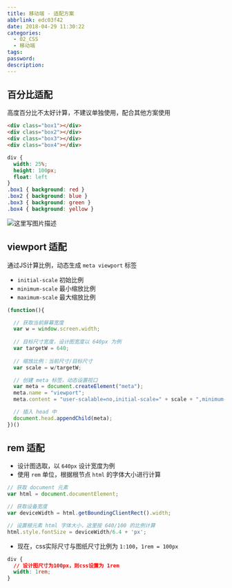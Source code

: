 ```yaml
---
title: 移动端 - 适配方案
abbrlink: edc03f42
date: 2018-04-29 11:30:22
categories:
  - 02_CSS
  - 移动端
tags:
password:
description:
---
```


## 百分比适配

高度百分比不太好计算，不建议单独使用，配合其他方案使用

```html
<div class="box1"></div>
<div class="box2"></div>
<div class="box3"></div>
<div class="box4"></div>
```
```css
div {
  width: 25%;
  height: 100px;
  float: left
}
.box1 { background: red }
.box2 { background: blue }
.box3 { background: green }
.box4 { background: yellow }
```
![这里写图片描述](https://wildye.cn/static/images/blog/edc03f42/01.gif)

## viewport 适配
通过JS计算比例，动态生成 `meta viewport` 标签

- `initial-scale` 初始比例
- `minimum-scale` 最小缩放比例
- `maximum-scale` 最大缩放比例
```javascript
(function(){

  // 获取当前屏幕宽度
  var w = window.screen.width;
  
  // 目标尺寸宽度，设计图宽度以 640px 为例
  var targetW = 640;
  
  // 缩放比例：当前尺寸/目标尺寸
  var scale = w/targetW;

  // 创建 meta 标签，动态设置视口
  var meta = document.createElement("meta");
  meta.name = "viewport";
  meta.content = "user-scalable=no,initial-scale=" + scale + ",minimum-scale=" + scale + ",maximum-scale=" + scale;

  // 插入 head 中
  document.head.appendChild(meta);
})()
```
## rem 适配 
- 设计图选取，以 `640px` 设计宽度为例
- 使用 `rem` 单位，根据根节点 `html` 的字体大小进行计算
```javascript
// 获取 document 元素
var html = document.documentElement;

// 获取设备宽度
var deviceWidth = html.getBoundingClientRect().width;

// 设置根元素 html 字体大小，这里按 640/100 的比例计算
html.style.fontSize = deviceWidth/6.4 + 'px';
```
- 现在，css实际尺寸与图纸尺寸比例为 `1:100`，`1rem = 100px`
```css
div {
  // 设计图尺寸为100px，则css设置为 1rem
  width: 1rem;
}
```
